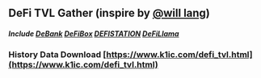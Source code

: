 ## DeFi TVL Gather (inspire by [@will lang](https://twitter.com/FinanceYF3))

##### Include [DeBank](https://debank.com/ranking/locked_value) [DeFiBox](https://www.defibox.com/defirange/?type=all&chain=all) [DEFISTATION](https://www.defistation.io/) [DeFiLlama](https://defillama.com/home)

### History Data Download [https://www.k1ic.com/defi_tvl.html](https://www.k1ic.com/defi_tvl.html)
